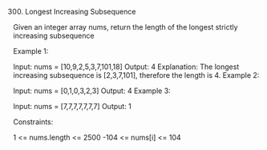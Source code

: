 300. Longest Increasing Subsequence

Given an integer array nums, return the length of the longest strictly increasing
subsequence


Example 1:

Input: nums = [10,9,2,5,3,7,101,18]
Output: 4
Explanation: The longest increasing subsequence is [2,3,7,101], therefore the length is 4.
Example 2:

Input: nums = [0,1,0,3,2,3]
Output: 4
Example 3:

Input: nums = [7,7,7,7,7,7,7]
Output: 1


Constraints:

1 <= nums.length <= 2500
-104 <= nums[i] <= 104
